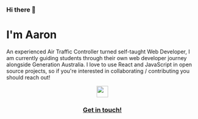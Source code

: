 ### Hi there 👋

<!--
**aar9nk/aar9nk** is a ✨ _special_ ✨ repository because its `README.md` (this file) appears on your GitHub profile. -->
# I'm Aaron
An experienced Air Traffic Controller turned self-taught Web Developer, I am currently guiding students through their own web developer journey alongside Generation Australia. I love to use React and JavaScript in open source projects, so if you're interested in collaborating / contributing you should reach out! 

<p align='center'>
<a href="https://www.linkedin.com/in/aaron-byrom/"><img height="30" src="https://github.com/aar9nk/aar9nk/icon/linkedin.png?raw=true"></a>
</p>


<h3 align="center"> <a href="mailto:aaronbyrom@protonmail.com">Get in touch!</a> </h3>


